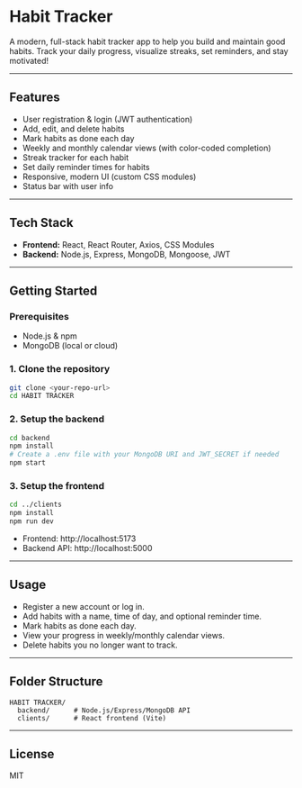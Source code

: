 # Habit Tracker

A modern, full-stack habit tracker app to help you build and maintain good habits. Track your daily progress, visualize streaks, set reminders, and stay motivated!

---

## Features

- User registration & login (JWT authentication)
- Add, edit, and delete habits
- Mark habits as done each day
- Weekly and monthly calendar views (with color-coded completion)
- Streak tracker for each habit
- Set daily reminder times for habits
- Responsive, modern UI (custom CSS modules)
- Status bar with user info

---

## Tech Stack

- **Frontend:** React, React Router, Axios, CSS Modules
- **Backend:** Node.js, Express, MongoDB, Mongoose, JWT

---

## Getting Started

### Prerequisites

- Node.js & npm
- MongoDB (local or cloud)

### 1. Clone the repository

```bash
git clone <your-repo-url>
cd HABIT TRACKER
```

### 2. Setup the backend

```bash
cd backend
npm install
# Create a .env file with your MongoDB URI and JWT_SECRET if needed
npm start
```

### 3. Setup the frontend

```bash
cd ../clients
npm install
npm run dev
```

- Frontend: http://localhost:5173
- Backend API: http://localhost:5000

---

## Usage

- Register a new account or log in.
- Add habits with a name, time of day, and optional reminder time.
- Mark habits as done each day.
- View your progress in weekly/monthly calendar views.
- Delete habits you no longer want to track.

---

## Folder Structure

```
HABIT TRACKER/
  backend/      # Node.js/Express/MongoDB API
  clients/      # React frontend (Vite)
```

---

## License

MIT
